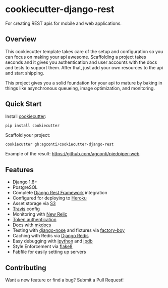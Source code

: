 # cookiecutter-django-rest
For creating REST apis for mobile and web applications.

## Overview
This cookiecutter template takes care of the setup and configuration so you can focus on making your api awesome. Scaffolding a project takes seconds and it gives you authentication and user accounts with the docs and tests to support them. After that, just add your own resources to the api and start shipping.

This project gives you a solid foundation for your api to mature by baking in things like asynchronous queueing, image optimization, and monitoring.

## Quick Start

Install [cookiecutter](https://github.com/audreyr/cookiecutter):
```bash
pip install cookiecutter
```

Scaffold your project:
```
cookiecutter gh:agconti/cookiecutter-django-rest
```

Example of the result: https://github.com/agconti/piedpiper-web

## Features

- Django 1.8+
- PostgreSQL
- Complete [Django Rest Framework](http://www.django-rest-framework.org/) integration
- Configured for deploying to [Heroku](www.heroku.com)
- Asset storage via [S3](https://github.com/jschneier/django-storages)
- [Travis](https://travis-ci.org/) config
- Monitoring with [New Relic](http://newrelic.com/)
- [Token authentication](http://www.django-rest-framework.org/api-guide/authentication/#tokenauthentication)
- Docs with [mkdocs](http://www.mkdocs.org/)
- Testing with [django-nose](https://github.com/django-nose/django-nose) and fixtures via [factory-boy](http://factoryboy.readthedocs.org/en/latest/orms.html)
- Caching with Redis via [Django Redis](https://github.com/niwinz/django-redis)
- Easy debugging with [ipython](http://ipython.org/) and [ipdb](https://pypi.python.org/pypi/ipdb)
- Style Enforcement via [flake8](https://flake8.readthedocs.org/en/2.3.0/)
- Fabfile for easily setting up servers

## Contributing
Want a new feature or find a bug? Submit a Pull Request!
